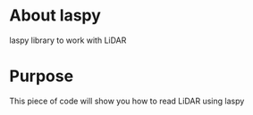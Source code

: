 # About laspy
laspy library to work with LiDAR
# Purpose
This piece of code will show you how to read LiDAR using laspy
